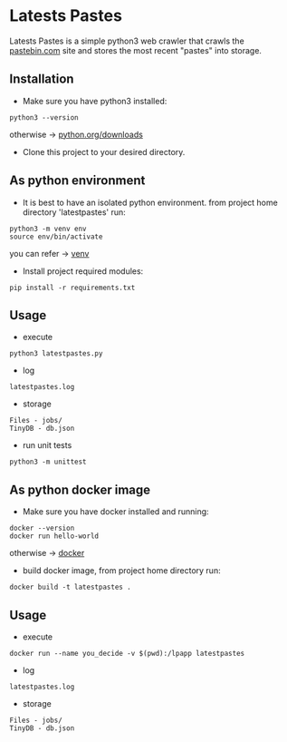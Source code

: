 # Latests Pastes

Latests Pastes is a simple python3 web crawler that crawls the [pastebin.com](https://pastebin.com/) site and stores the most recent "pastes" into storage. 

## Installation

* Make sure you have python3 installed:
```
python3 --version
```
otherwise -> [python.org/downloads](https://www.python.org/downloads/)

* Clone this project to your desired directory.
## As python environment

* It is best to have an isolated python environment. from project home directory 'latestpastes' run:
```
python3 -m venv env
source env/bin/activate
```
you can refer -> [venv](https://realpython.com/python-virtual-environments-a-primer/)
* Install project required modules:
```
pip install -r requirements.txt
```
## Usage

* execute
```
python3 latestpastes.py
```
* log
```
latestpastes.log
```
* storage
```
Files - jobs/
TinyDB - db.json
```
* run unit tests
```
python3 -m unittest
```

## As python docker image

* Make sure you have docker installed and running:
```
docker --version
docker run hello-world
```
otherwise  -> [docker](https://docs.docker.com/install/)


* build docker image, from project home directory run:
```
docker build -t latestpastes .
```
## Usage

* execute
```
docker run --name you_decide -v $(pwd):/lpapp latestpastes
```
* log
```
latestpastes.log
```
* storage
```
Files - jobs/
TinyDB - db.json
```




